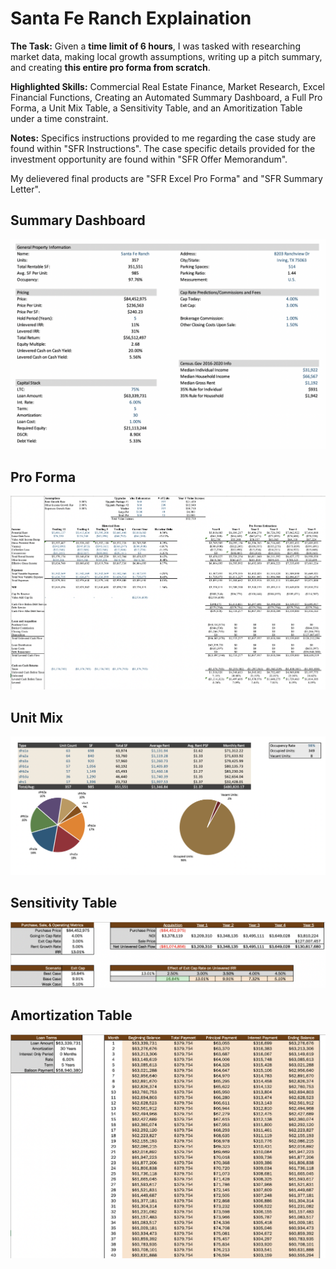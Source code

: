 # Santa Fe Ranch Explaination

**The Task:** Given a **time limit of 6 hours**, I was tasked with researching market data, making local growth assumptions, writing up a pitch summary, and creating **this entire pro forma from scratch**. 

**Highlighted Skills:** Commercial Real Estate Finance, Market Research, Excel Financial Functions, Creating an Automated Summary Dashboard, a Full Pro Forma, a Unit Mix Table, a Sensitivity Table, and an Amoritization Table under a time constraint. 

**Notes:** Specifics instructions provided to me regarding the case study are found within "SFR Instructions". The case specific details provided for the investment opportunity are found within "SFR Offer Memorandum". 

My delievered final products are "SFR Excel Pro Forma" and "SFR Summary Letter".



## Summary Dashboard
![alt text](https://github.com/asilich123/Resume_Projects/blob/main/EXCEL/EXCEL:FINANCE%20-%20Santa%20Fe%20Ranch/Images/Summary%20Dashboard.png?raw=true)

## Pro Forma
![alt text](https://github.com/asilich123/Resume_Projects/blob/main/EXCEL/EXCEL:FINANCE%20-%20Santa%20Fe%20Ranch/Images/Pro%20Forma.png?raw=true)

## Unit Mix
![alt text](https://github.com/asilich123/Resume_Projects/blob/main/EXCEL/EXCEL:FINANCE%20-%20Santa%20Fe%20Ranch/Images/Unit%20Mix.png?raw=true)

## Sensitivity Table
![alt text](https://github.com/asilich123/Resume_Projects/blob/main/EXCEL/EXCEL:FINANCE%20-%20Santa%20Fe%20Ranch/Images/Sensitivity%20Table.png?raw=true)

## Amortization Table
![alt text](https://github.com/asilich123/Resume_Projects/blob/main/EXCEL/EXCEL:FINANCE%20-%20Santa%20Fe%20Ranch/Images/Amortization%20Table.png?raw=true)